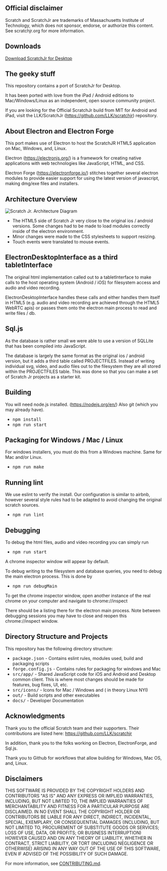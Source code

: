 ## Official disclaimer
Scratch and ScratchJr are trademarks of Massachusetts Institute of Technology, which does not sponsor, endorse, or authorize this content. See scratchjr.org for more information.

## Downloads 
[Download ScratchJr for Desktop](https://github.com/JustSch/ScratchJr-Desktop/releases/latest)


## The geeky stuff

This repository contains a port of ScratchJr for Desktop. 

It has been ported with love from the iPad / Android editions to Mac/Windows/Linux
as an independent, open source community project.


If you are looking for the Official ScratchJr build from MIT for Android and iPad, visit
the LLK/ScratchJr (https://github.com/LLK/scratchjr) repository.

## About Electron and Electron Forge

This port makes use of Electron to host the ScratchJR HTML5 application on Mac, Windows, and, Linux.

Electron (https://electronjs.org/) is a framework for creating native applications with web technologies like JavaScript, HTML, and CSS.   

Electron Forge (https://electronforge.io/) stitches together several electron modules to provide easier support for using the latest version 
of javascript, making dmg/exe files and installers.     


## Architecture Overview

![Scratch Jr. Architecture Diagram](docs/scratchjr_electron_overview.png)

* The HTML5 side of Scratch Jr very close to the original ios / android versions.  Some changes had to be made to load modules correctly inside of the electron environment.  
* Minor changes were made to the CSS stylesheets to support resizing.
* Touch events were translated to mouse events.

 
## ElectronDesktopInterface as a third tabletInterface

The original html implementation called out to a tabletInterface to make calls to 
the host operating system (Android / iOS) for filesystem access and audio and video recording.

 
ElectronDesktopInterface handles these calls and either handles them itself in HTML5 
(e.g. audio and video recording are achieved through the HTML5 WebRTC apis) or passes them
onto the electron main process to read and write files / db.


 
## Sql.js 

As the database is rather small we were able to use a version of SQLLite that has been compiled into JavaScript.


The database is largely the same format as the original ios / android version, but it adds
a third table called PROJECTFILES.  Instead of writing individual svg, video, and audio files out to 
the filesystem they are all stored within the PROJECTFILES table.   This was done so that
you can make a set of Scratch Jr projects as a starter kit. 

## Building

You will need node.js installed. (https://nodejs.org/en/)
Also git (which you may already have).


* <tt>npm install</tt>
* <tt>npm run start</tt>


## Packaging for Windows / Mac / Linux

For windows installers, you must do this from a Windows machine.  Same for Mac and/or Linux.

* <tt>npm run make</tt>


## Running lint

We use eslint to verify the install.  Our configuration is similar to airbnb, however 
several style rules had to be adapted to avoid changing the original scratch sources.

* <tt>npm run lint</tt>


## Debugging

To debug the html files, audio and video recording you can simply run
* <tt>npm run start</tt>

A chrome inspector window will appear by default.

To debug writing to the filesystem and database queries, you need to debug the main 
electron process.  This is done by 

* <tt>npm run debugMain</tt>

To get the chrome inspector window, open another instance of the real chrome on your computer
and navigate to chrome://inspect

There should be a listing there for the electron main process.
Note between debugging sessions you may have to close and reopen this chrome://inspect window.


## Directory Structure and Projects
This repository has the following directory structure:

* <tt>package.json</tt> - Contains eslint rules, modules used, build and packaging scripts
* <tt>forge.config.js</tt> - Contains rules for packaging for windows and Mac
* <tt>src/app/</tt> - Shared JavaScript code for iOS and Android and Desktop common client. This is where most changes should be made for features, bug fixes, UI, etc.
* <tt>src/icons/</tt> - Icons for Mac / Windows and ( in theory Linux  NYI) 
* <tt>out/</tt> - Build scripts and other executables
* <tt>docs/</tt> - Developer Documentation


## Acknowledgments

Thank you to the official Scratch team and their supporters.  Their contributions are listed here:
https://github.com/LLK/scratchjr

In addition, thank you to the folks working on Electron, ElectronForge, and Sql.js.

Thank you to Github for workflows that allow building for Windows, Mac OS, and, Linux.


## Disclaimers

THIS SOFTWARE IS PROVIDED BY THE COPYRIGHT HOLDERS AND CONTRIBUTORS "AS IS" AND ANY EXPRESS OR IMPLIED WARRANTIES, INCLUDING, BUT NOT LIMITED TO, THE IMPLIED WARRANTIES OF MERCHANTABILITY AND FITNESS FOR A PARTICULAR PURPOSE ARE DISCLAIMED. IN NO EVENT SHALL THE COPYRIGHT HOLDER OR CONTRIBUTORS BE LIABLE FOR ANY DIRECT, INDIRECT, INCIDENTAL, SPECIAL, EXEMPLARY, OR CONSEQUENTIAL DAMAGES (INCLUDING, BUT NOT LIMITED TO, PROCUREMENT OF SUBSTITUTE GOODS OR SERVICES; LOSS OF USE, DATA, OR PROFITS; OR BUSINESS INTERRUPTION) HOWEVER CAUSED AND ON ANY THEORY OF LIABILITY, WHETHER IN CONTRACT, STRICT LIABILITY, OR TORT (INCLUDING NEGLIGENCE OR OTHERWISE) ARISING IN ANY WAY OUT OF THE USE OF THIS SOFTWARE, EVEN IF ADVISED OF THE POSSIBILITY OF SUCH DAMAGE.


For more information, see [CONTRIBUTING.md](CONTRIBUTING.md).

